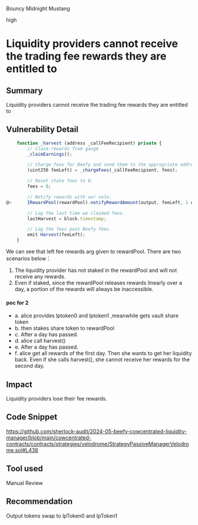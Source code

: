 Bouncy Midnight Mustang

high

# Liquidity providers cannot receive the trading fee rewards they are entitled to

## Summary
Liquidity providers cannot receive the trading fee rewards they are entitled to
## Vulnerability Detail
```javascript
    function _harvest (address _callFeeRecipient) private {
        // Claim rewards from gauge
        _claimEarnings();

        // Charge fees for Beefy and send them to the appropriate addresses, charge fees to accrued state fee amounts.
        (uint256 feeLeft) = _chargeFees(_callFeeRecipient, fees);

        // Reset state fees to 0. 
        fees = 0;

        // Notify rewards with our velo. 
@>      IRewardPool(rewardPool).notifyRewardAmount(output, feeLeft, 1 days);

        // Log the last time we claimed fees. 
        lastHarvest = block.timestamp;

        // Log the fees post Beefy fees.
        emit Harvest(feeLeft);
    }
```
We can see that left fee rewards arg given to rewardPool. 
There are two scenarios below：
1. The liquidity provider has not staked in the rewardPool and will not receive any rewards.
2. Even if staked, since the rewardPool releases rewards linearly over a day, a portion of the rewards will always be inaccessible.
#### poc for 2
- a. alice provides lptoken0 and lptoken1 ,meanwhile gets vault share token
- b. then stakes share token to rewardPool
- c. After a day has passed.
- d. alice call harvest() 
- e. After a day has passed.
- f. alice get all rewards of the first day. Then she wants to get her liquidity back.
Even if she calls harvest(), she cannot receive her rewards for the second day.
## Impact
Liquidity providers lose their fee rewards.
## Code Snippet
https://github.com/sherlock-audit/2024-05-beefy-cowcentrated-liquidity-manager/blob/main/cowcentrated-contracts/contracts/strategies/velodrome/StrategyPassiveManagerVelodrome.sol#L438
## Tool used

Manual Review

## Recommendation
Output tokens swap to lpToken0 and lpToken1